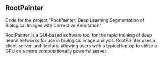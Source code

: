 ## RootPainter

Code for the project "RootPainter: Deep Learning Segmentation of Biological Images with Corrective Annotation"

RootPainter is a GUI-based software tool for the rapid training of deep neural networks for use in biological image analysis. 
RootPainter uses a client-server architecture, allowing users with a typical laptop to utilise a GPU on a more computationally powerful server.   
